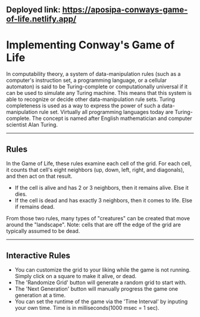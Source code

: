 ## Deployed link: https://aposipa-conways-game-of-life.netlify.app/

# Implementing Conway's Game of Life

In computability theory, a system of data-manipulation rules (such as a computer's instruction set, a programming language, or a cellular automaton) is said to be Turing-complete or computationally universal if it can be used to simulate any Turing machine. This means that this system is able to recognize or decide other data-manipulation rule sets. Turing completeness is used as a way to express the power of such a data-manipulation rule set. Virtually all programming languages today are Turing-complete. The concept is named after English mathematician and computer scientist Alan Turing.

------

## Rules

In the Game of Life, these rules examine each cell of the grid. For each cell, it counts that cell's eight neighbors (up, down, left, right, and diagonals), and then act on that result.
* If the cell is alive and has 2 or 3 neighbors, then it remains alive. Else it dies.
* If the cell is dead and has exactly 3 neighbors, then it comes to life. Else if remains dead.


From those two rules, many types of "creatures" can be created that move around the "landscape". Note: cells that are off the edge of the grid are typically assumed to be dead.

------

## Interactive Rules

* You can customize the grid to your liking while the game is not running. Simply click on a square to make it alive, or dead.
* The 'Randomize Grid' button will generate a random grid to start with.
* The 'Next Generation' button will manually progress the game one generation at a time.
* You can set the runtime of the game via the 'Time Interval' by inputing your own time. Time is in milliseconds(1000 msec = 1 sec).

